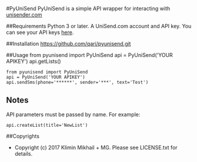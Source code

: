 #PyUniSend
PyUniSend is a simple API wrapper for interacting with [unisender.com](http://www.unisender.com/ru/?a=112233)

##Requirements
Python 3 or later.
A UniSend.com account and API key. You can see your API keys [here](https://www.unisender.com/ru/user_info/?a=112233).

##Installation
    https://github.com/qari/pyunisend.git

##Usage
    from pyunisend import PyUniSend
    api = PyUniSend('YOUR APIKEY')
    api.getLists()

    from pyunisend import PyUniSend
    api = PyUniSend('YOUR APIKEY')
    api.sendSms(phone='******', sender='***', text='Test')

## Notes
API parameters must be passed by name. For example:  

    api.createList(title='NewList')

##Copyrights

* Copyright (c) 2017 Klimin Mikhail + MG. Please see LICENSE.txt for details.